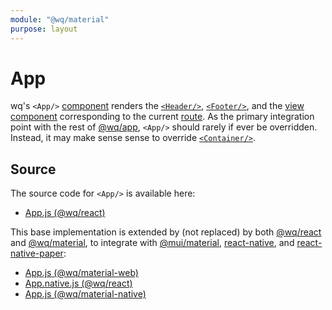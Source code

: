 ```yaml
---
module: "@wq/material"
purpose: layout
---
```


# App

wq's `<App/>` [component] renders the [`<Header/>`][Header], [`<Footer/>`][Footer], and the [view component][views] corresponding to the current [route][@wq/router].  As the primary integration point with the rest of [@wq/app], `<App/>` should rarely if ever be overridden.  Instead, it may make sense sense to override [`<Container/>`][Container].

## Source

The source code for `<App/>` is available here:

 * [App.js (@wq/react)][react-src]

This base implementation is extended by (not replaced) by both [@wq/react] and [@wq/material], to integrate with [@mui/material], [react-native], and [react-native-paper]:

 * [App.js (@wq/material-web)][material-web-src]
 * [App.native.js (@wq/react)][react-native-src]
 * [App.js (@wq/material-native)][material-native-src]

[component]: ./index.md
[Header]: ./Header.md
[Footer]: ./Footer.md
[Container]: ./Container.md
[views]: ../views/index.md
[@wq/router]: ../@wq/router.md
[@wq/app]: ../@wq/app.md
[@wq/react]: ../@wq/react.md
[@wq/material]: ../@wq/material.md

[@mui/material]: https://mui.com/material-ui
[react-native]: https://reactnative.dev/
[react-native-paper]: https://callstack.github.io/react-native-paper/

[react-src]: https://github.com/wq/wq.app/blob/main/packages/react/src/App.js
[material-web-src]: https://github.com/wq/wq.app/blob/main/packages/material-web/src/App.js
[react-native-src]: https://github.com/wq/wq.app/blob/main/packages/react/src/App.native.js
[material-native-src]: https://github.com/wq/wq.app/blob/main/packages/material-native/src/App.js
